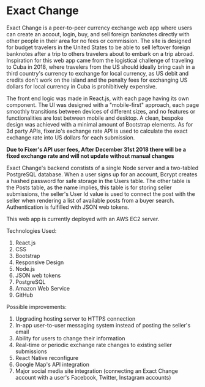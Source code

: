 # Exact Change

Exact Change is a peer-to-peer currency exchange web app where users can create an accout, login, buy, and sell foreign banknotes directly with other people in their area for no fees or commission. The site is designed for budget travelers in the United States to be able to sell leftover foreign banknotes after a trip to others travelers about to embark on a trip abroad. Inspiration for this web app came from the logistical challenge of traveling to Cuba in 2018, where travelers from the US should ideally bring cash in a third country's currency to exchange for local currency, as US debit and credits don't work on the island and the penalty fees for exchanging US dollars for local currency in Cuba is prohibitively expensive. 


The front end logic was made in React.js, with each page having its own component. The UI was designed with a "mobile-first" approach, each page smoothly transitions between devices of different sizes, and no features or functionalities are lost between mobile and desktop. A clean, bespoke design was achieved with a minimal amount of Bootstrap elements. As for 3d party APIs, fixer.io's exchange rate API is used to calculate the exact exchange rate into US dollars for each submission. 

**Due to Fixer's API user fees, After December 31st 2018 there will be a fixed exchange rate and will not update without manual changes**

Exact Change's backend constists of a single Node server and a two-tabled PostgreSQL database. When a user signs up for an account, Bcrypt creates a hashed password for safe storage in the Users table. The other table is the Posts table, as the name implies, this table is for storing seller submissions, the seller's User Id value is used to connect the post with the seller when rendering a list of available posts from a buyer search. Authentication is fulfilled with JSON web tokens. 

This web app is currently deployed with an AWS EC2 server.


Technologies Used:
1. React.js
2. CSS
3. Bootstrap
4. Responsive Design
5. Node.js
6. JSON web tokens
7. PostgreSQL
8. Amazon Web Service
9. GitHub


Possible improvements:
1. Upgrading hosting server to HTTPS connection
2. In-app user-to-user messaging system instead of posting the seller's email
3. Ability for users to change their information
4. Real-time or periodic exchange rate changes to existing seller submissions
5. React Native reconfigure 
6. Google Map's API integration
7. Major social media site integration (connecting an Exact Change account with a user's Facebook, Twitter, Instagram accounts)
